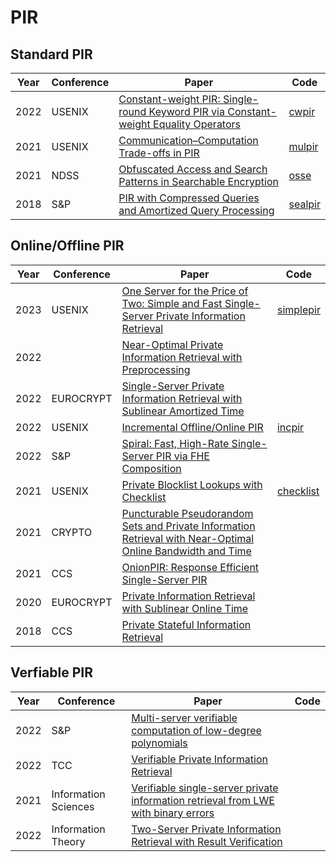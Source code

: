 # PIR

## Standard PIR
|Year|Conference|Paper|Code|
|-|-|-|-|
|2022|USENIX|[Constant-weight PIR: Single-round Keyword PIR via Constant-weight Equality Operators](https://www.usenix.org/system/files/sec22-mahdavi.pdf)|[cwpir](https://github.com/RasoulAM/constant-weight-pir)
|2021|USENIX|[Communication–Computation Trade-offs in PIR](https://eprint.iacr.org/2017/1142.pdf)|[mulpir](https://github.com/microsoft/sealpir)
|2021|NDSS|[Obfuscated Access and Search Patterns in Searchable Encryption](https://arxiv.org/pdf/2102.09651.pdf)|[osse](https://github.com/microsoft/sealpir)
|2018|S&P|[PIR with Compressed Queries and Amortized Query Processing](https://eprint.iacr.org/2017/1142.pdf)|[sealpir](https://github.com/z6shang/OSSE)



## Online/Offline PIR
|Year|Conference|Paper|Code|
|-|-|-|-|
|2023|USENIX|[One Server for the Price of Two: Simple and Fast Single-Server Private Information Retrieval](https://www.usenix.org/system/files/sec23summer_27-henzinger-prepub.pdf)|[simplepir](https://github.com/ahenzinger/simplepir)
|2022||[Near-Optimal Private Information Retrieval with Preprocessing](https://eprint.iacr.org/2022/830.pdf)|
|2022|EUROCRYPT|[Single-Server Private Information Retrieval with Sublinear Amortized Time](https://eprint.iacr.org/2022/081.pdf)|
|2022|USENIX|[Incremental Offline/Online PIR](https://eprint.iacr.org/2021/1438.pdf)|[incpir](https://github.com/eniac/incpir)
|2022|S&P|[Spiral: Fast, High-Rate Single-Server PIR via FHE Composition](https://eprint.iacr.org/2021/345.pdf)|
|2021|USENIX|[Private Blocklist Lookups with Checklist](https://eprint.iacr.org/2021/345.pdf)|[checklist](https://github.com/dimakogan/checklist)
|2021|CRYPTO|[Puncturable Pseudorandom Sets and Private Information Retrieval with Near-Optimal Online Bandwidth and Time](https://eprint.iacr.org/2020/1592.pdf)|
|2021|CCS|[OnionPIR: Response Efficient Single-Server PIR](https://eprint.iacr.org/2021/1081.pdf)|
|2020|EUROCRYPT|[Private Information Retrieval with Sublinear Online Time](https://eprint.iacr.org/2019/1075.pdf)|
|2018|CCS|[Private Stateful Information Retrieval](https://eprint.iacr.org/2018/1083.pdf)|




## Verfiable PIR
|Year|Conference|Paper|Code|
|-|-|-|-|
|2022|S&P|[Multi-server verifiable computation of low-degree polynomials](https://arxiv.org/pdf/2104.12331.pdf)
|2022|TCC|[Verifiable Private Information Retrieval](https://eprint.iacr.org/2022/1560.pdf)
|2021|Information Sciences|[Verifiable single-server private information retrieval from LWE with binary errors](https://reader.elsevier.com/reader/sd/pii/S0020025520308483?token=0F57DA939F314358C292B61758E4116EA4F1E430F89674B1E2DB0742BB4A5FC73E2E12501B9C673E308CBB9FE0C3F599&originRegion=us-east-1&originCreation=20230112134701)
|2022|Information Theory|[Two-Server Private Information Retrieval with Result Verification](https://ieeexplore.ieee.org/stamp/stamp.jsp?tp=&arnumber=9834706)



